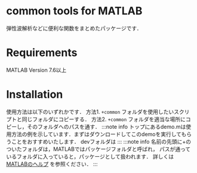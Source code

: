 # common tools for MATLAB
弾性波解析などに便利な関数をまとめたパッケージです．

# Requirements
MATLAB Version 7.6以上

# Installation
使用方法は以下のいずれかです．
方法1. `+common` フォルダを使用したいスクリプトと同じフォルダにコピーする．
方法2. `+common` フォルダを適当な場所にコピーし，そのフォルダへのパスを通す．
:::note info
トップにあるdemo.mは使用方法の例を示しています．まずはダウンロードしてこのdemoを実行してもらうことをおすすめいたします．
devフォルダは
:::
:::note info
名前の先頭に+のついたフォルダは，MATLABではパッケージフォルダと呼ばれ，
パスが通っているフォルダに入っていると，パッケージとして扱われます．
詳しくは[MATLABのヘルプ](https://jp.mathworks.com/help/matlab/matlab_oop/scoping-classes-with-packages.html)
を参照ください．
:::